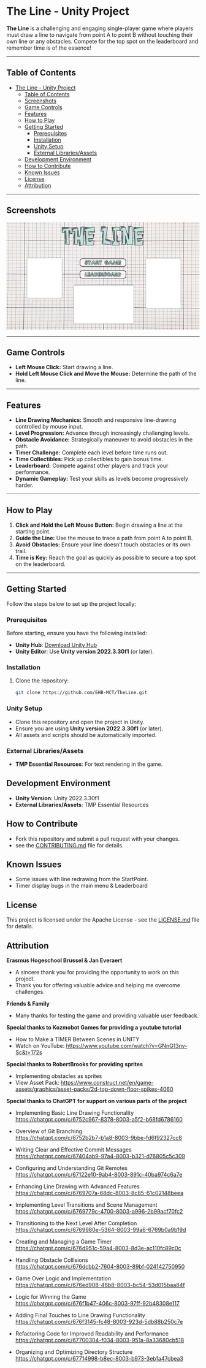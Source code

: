 # The Line - Unity Project

**The Line** is a challenging and engaging single-player game where players must draw a line to navigate from point A to point B without touching their own line or any obstacles. Compete for the top spot on the leaderboard and remember time is of the essence!

---

## Table of Contents
- [The Line - Unity Project](#the-line---unity-project)
  - [Table of Contents](#table-of-contents)
  - [Screenshots](#screenshots)
  - [Game Controls](#game-controls)
  - [Features](#features)
  - [How to Play](#how-to-play)
  - [Getting Started](#getting-started)
    - [Prerequisites](#prerequisites)
    - [Installation](#installation)
    - [Unity Setup](#unity-setup)
    - [External Libraries/Assets](#external-librariesassets)
  - [Development Environment](#development-environment)
  - [How to Contribute](#how-to-contribute)
  - [Known Issues](#known-issues)
  - [License](#license)
  - [Attribution](#attribution)

---

## Screenshots

![Main Menu](Images/MainMenu.png)

---

## Game Controls
- **Left Mouse Click:** Start drawing a line.
- **Hold Left Mouse Click and Move the Mouse:** Determine the path of the line.

---

## Features
- **Line Drawing Mechanics:** Smooth and responsive line-drawing controlled by mouse input.
- **Level Progression:** Advance through increasingly challenging levels.
- **Obstacle Avoidance:** Strategically maneuver to avoid obstacles in the path.
- **Timer Challenge:** Complete each level before time runs out.
- **Time Collectibles:** Pick up collectibles to gain bonus time.
- **Leaderboard:** Compete against other players and track your performance.
- **Dynamic Gameplay:** Test your skills as levels become progressively harder.

---

## How to Play
1. **Click and Hold the Left Mouse Button:** Begin drawing a line at the starting point.
2. **Guide the Line:** Use the mouse to trace a path from point A to point B.
3. **Avoid Obstacles:** Ensure your line doesn’t touch obstacles or its own trail.
4. **Time is Key:** Reach the goal as quickly as possible to secure a top spot on the leaderboard.

---

## Getting Started

Follow the steps below to set up the project locally:

### Prerequisites
Before starting, ensure you have the following installed:
- **Unity Hub**: [Download Unity Hub](https://unity.com/download)
- **Unity Editor**: Use **Unity version 2022.3.30f1** (or later).

### Installation
1. Clone the repository:
   ```bash
   git clone https://github.com/EHB-MCT/TheLine.git

### Unity Setup
   - Clone this repository and open the project in Unity.
   - Ensure you are using **Unity version 2022.3.30f1** (or later).
   - All assets and scripts should be automatically imported.

### External Libraries/Assets
   - **TMP Essential Resources**: For text rendering in the game.

## Development Environment
- **Unity Version**: Unity 2022.3.30f1
- **External Libraries/Assets**: TMP Essential Resources

## How to Contribute
- Fork this repository and submit a pull request with your changes.
- see the [CONTRIBUTING.md](CONTRIBUTING.md) file for details.

## Known Issues
- Some issues with line redrawing from the StartPoint.
- Timer display bugs in the main menu & Leaderboard

## License
This project is licensed under the Apache License - see the [LICENSE.md](LICENSE.md) file for details.

## Attribution

**Erasmus Hogeschool Brussel & Jan Everaert**
- A sincere thank you for providing the opportunity to work on this project.
- Thank you for offering valuable advice and helping me overcome challenges.

**Friends & Family**
- Many thanks for testing the game and providing valuable user feedback.

**Special thanks to Kozmobot Games for providing a youtube tutorial**

- How to Make a TIMER Between Scenes in UNITY
- Watch on YouTube: https://www.youtube.com/watch?v=GNnG13nv-Sc&t=172s

**Special thanks to RobertBrooks for providing sprites**

- Implementing obstacles as sprites
- View Asset Pack: https://www.construct.net/en/game-assets/graphics/asset-packs/2d-top-down-floor-spikes-4060

**Special thanks to ChatGPT for support on various parts of the project**

- Implementing Basic Line Drawing Functionality  
  https://chatgpt.com/c/6752c967-8378-8003-a5f2-b68fd6786160

- Overview of Git Branching  
  https://chatgpt.com/c/6752b2b7-b1a8-8003-9bbe-fd6f92327cc8

- Writing Clear and Effective Commit Messages  
  https://chatgpt.com/c/67404ab9-97a4-8003-b321-d76805c5c309

- Configuring and Understanding Git Remotes  
  https://chatgpt.com/c/67122e10-9ab4-8003-891c-40ba974c6a7e

- Enhancing Line Drawing with Advanced Features  
  https://chatgpt.com/c/6769707a-68dc-8003-8c85-61c02148beea

- Implementing Level Transitions and Scene Management  
  https://chatgpt.com/c/6769779c-4700-8003-a996-2b99acf70fc2

- Transitioning to the Next Level After Completion  
  https://chatgpt.com/c/6769980e-5364-8003-99a6-6769b0a9b19d

- Creating and Managing a Game Timer  
  https://chatgpt.com/c/676d951c-59a4-8003-8d3e-ac110fc89c0c

- Handling Obstacle Collisions  
  https://chatgpt.com/c/676dcbb2-7604-8003-89bf-024142750950

- Game Over Logic and Implementation  
  https://chatgpt.com/c/676ed908-46b8-8003-bc54-53d015baa84f

- Logic for Winning the Game  
  https://chatgpt.com/c/676f1b47-406c-8003-97ff-92b48308e117

- Adding Final Touches to Line Drawing Functionality  
  https://chatgpt.com/c/676f3145-fc48-8003-923d-5db88b250c7e

- Refactoring Code for Improved Readability and Performance  
  https://chatgpt.com/c/67700304-f034-8003-951a-8a33680cb518

- Organizing and Optimizing Directory Structure  
  https://chatgpt.com/c/67714998-b8ec-8003-b973-3eb1a47cbea3